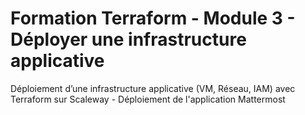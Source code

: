# Formation Terraform - Module 3 - Déployer une infrastructure applicative

Déploiement d’une infrastructure applicative (VM, Réseau, IAM) avec Terraform sur Scaleway - Déploiement de l'application Mattermost